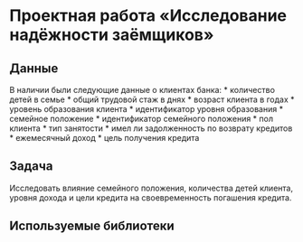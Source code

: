 # Проектная работа «Исследование надёжности заёмщиков»


## Данные

В наличии были следующие данные о клиентах банка:
	* количество детей в семье
	* общий трудовой стаж в днях
	* возраст клиента в годах
	* уровень образования клиента
	* идентификатор уровня образования
	* семейное положение
	* идентификатор семейного положения
	* пол клиента
	* тип занятости
	* имел ли задолженность по возврату кредитов
	* ежемесячный доход
	* цель получения кредита


## Задача

Исследовать влияние семейного положения, количества детей клиента, уровня дохода и цели кредита на своевременность погашения кредита. 

## Используемые библиотеки
